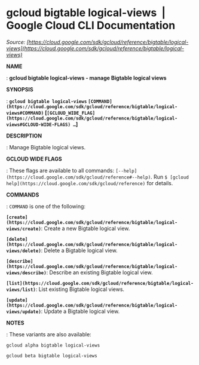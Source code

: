 # gcloud bigtable logical-views  |  Google Cloud CLI Documentation

*Source: [https://cloud.google.com/sdk/gcloud/reference/bigtable/logical-views](https://cloud.google.com/sdk/gcloud/reference/bigtable/logical-views)*

**NAME**

: **gcloud bigtable logical-views - manage Bigtable logical views**

**SYNOPSIS**

: **`gcloud bigtable logical-views` `[COMMAND](https://cloud.google.com/sdk/gcloud/reference/bigtable/logical-views#COMMAND)` [`[GCLOUD_WIDE_FLAG](https://cloud.google.com/sdk/gcloud/reference/bigtable/logical-views#GCLOUD-WIDE-FLAGS) …`]**

**DESCRIPTION**

: Manage Bigtable logical views.

**GCLOUD WIDE FLAGS**

: These flags are available to all commands: `[--help](https://cloud.google.com/sdk/gcloud/reference#--help)`.
Run `$ [gcloud help](https://cloud.google.com/sdk/gcloud/reference)` for details.

**COMMANDS**

: ``COMMAND`` is one of the following:

**`[create](https://cloud.google.com/sdk/gcloud/reference/bigtable/logical-views/create)`**:
Create a new Bigtable logical view.

**`[delete](https://cloud.google.com/sdk/gcloud/reference/bigtable/logical-views/delete)`**:
Delete a Bigtable logical view.

**`[describe](https://cloud.google.com/sdk/gcloud/reference/bigtable/logical-views/describe)`**:
Describe an existing Bigtable logical view.

**`[list](https://cloud.google.com/sdk/gcloud/reference/bigtable/logical-views/list)`**:
List existing Bigtable logical views.

**`[update](https://cloud.google.com/sdk/gcloud/reference/bigtable/logical-views/update)`**:
Update a Bigtable logical view.

**NOTES**

: These variants are also available:

```
gcloud alpha bigtable logical-views
```

```
gcloud beta bigtable logical-views
```